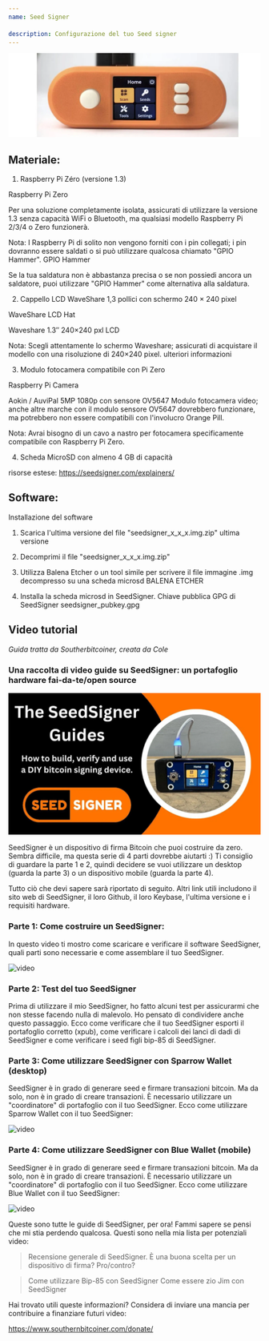 ```yaml
---
name: Seed Signer

description: Configurazione del tuo Seed signer
---
```


![cover](assets/cover.webp)

## Materiale:

1. Raspberry Pi Zéro (versione 1.3)

Raspberry Pi Zero

Per una soluzione completamente isolata, assicurati di utilizzare la versione 1.3 senza capacità WiFi o Bluetooth, ma qualsiasi modello Raspberry Pi 2/3/4 o Zero funzionerà.

Nota: I Raspberry Pi di solito non vengono forniti con i pin collegati; i pin dovranno essere saldati o si può utilizzare qualcosa chiamato "GPIO Hammer".
GPIO Hammer

Se la tua saldatura non è abbastanza precisa o se non possiedi ancora un saldatore, puoi utilizzare "GPIO Hammer" come alternativa alla saldatura.

2. Cappello LCD WaveShare 1,3 pollici con schermo 240 × 240 pixel

WaveShare LCD Hat

Waveshare 1.3″ 240×240 pxl LCD

Nota: Scegli attentamente lo schermo Waveshare; assicurati di acquistare il modello con una risoluzione di 240×240 pixel.
ulteriori informazioni

3. Modulo fotocamera compatibile con Pi Zero

Raspberry Pi Camera

Aokin / AuviPal 5MP 1080p con sensore OV5647 Modulo fotocamera video; anche altre marche con il modulo sensore OV5647 dovrebbero funzionare, ma potrebbero non essere compatibili con l'involucro Orange Pill.

Nota: Avrai bisogno di un cavo a nastro per fotocamera specificamente compatibile con Raspberry Pi Zero.

4. Scheda MicroSD con almeno 4 GB di capacità

risorse estese: https://seedsigner.com/explainers/

## Software:

Installazione del software

1. Scarica l'ultima versione del file "seedsigner_x_x_x.img.zip"
   ultima versione

2. Decomprimi il file "seedsigner_x_x_x.img.zip"

3. Utilizza Balena Etcher o un tool simile per scrivere il file immagine .img decompresso su una scheda microsd
   BALENA ETCHER

4. Installa la scheda microsd in SeedSigner.
   Chiave pubblica GPG di SeedSigner
   seedsigner_pubkey.gpg

## Video tutorial

_Guida tratta da Southerbitcoiner, creata da Cole_

### Una raccolta di video guide su SeedSigner: un portafoglio hardware fai-da-te/open source

![image](assets/1.webp)

SeedSigner è un dispositivo di firma Bitcoin che puoi costruire da zero. Sembra difficile, ma questa serie di 4 parti dovrebbe aiutarti :) Ti consiglio di guardare la parte 1 e 2, quindi decidere se vuoi utilizzare un desktop (guarda la parte 3) o un dispositivo mobile (guarda la parte 4).

Tutto ciò che devi sapere sarà riportato di seguito. Altri link utili includono il sito web di SeedSigner, il loro Github, il loro Keybase, l'ultima versione e i requisiti hardware.

### Parte 1: Come costruire un SeedSigner:

In questo video ti mostro come scaricare e verificare il software SeedSigner, quali parti sono necessarie e come assemblare il tuo SeedSigner.

![video](https://youtu.be/mGmNKYOXtxY)

### Parte 2: Test del tuo SeedSigner

Prima di utilizzare il mio SeedSigner, ho fatto alcuni test per assicurarmi che non stesse facendo nulla di malevolo. Ho pensato di condividere anche questo passaggio. Ecco come verificare che il tuo SeedSigner esporti il portafoglio corretto (xpub), come verificare i calcoli dei lanci di dadi di SeedSigner e come verificare i seed figli bip-85 di SeedSigner.

### Parte 3: Come utilizzare SeedSigner con Sparrow Wallet (desktop)

SeedSigner è in grado di generare seed e firmare transazioni bitcoin. Ma da solo, non è in grado di creare transazioni. È necessario utilizzare un "coordinatore" di portafoglio con il tuo SeedSigner. Ecco come utilizzare Sparrow Wallet con il tuo SeedSigner:

![video](ttps://youtu.be/IQb8dh-VTOg)

### Parte 4: Come utilizzare SeedSigner con Blue Wallet (mobile)

SeedSigner è in grado di generare seed e firmare transazioni bitcoin. Ma da solo, non è in grado di creare transazioni. È necessario utilizzare un "coordinatore" di portafoglio con il tuo SeedSigner. Ecco come utilizzare Blue Wallet con il tuo SeedSigner:

![video](https://youtu.be/x0Ee35Ct0r4)

Queste sono tutte le guide di SeedSigner, per ora! Fammi sapere se pensi che mi stia perdendo qualcosa. Questi sono nella mia lista per potenziali video:

> Recensione generale di SeedSigner. È una buona scelta per un dispositivo di firma? Pro/contro?

> Come utilizzare Bip-85 con SeedSigner
> Come essere zio Jim con SeedSigner

Hai trovato utili queste informazioni? Considera di inviare una mancia per contribuire a finanziare futuri video:

https://www.southernbitcoiner.com/donate/
